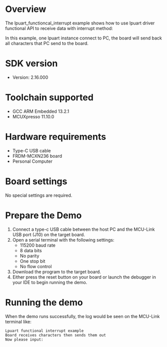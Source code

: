 Overview
========
The lpuart_functioncal_interrupt example shows how to use lpuart driver functional
API to receive data with interrupt method:

In this example, one lpuart instance connect to PC, the board will
send back all characters that PC send to the board.

SDK version
===========
- Version: 2.16.000

Toolchain supported
===================
- GCC ARM Embedded  13.2.1
- MCUXpresso  11.10.0

Hardware requirements
=====================
- Type-C USB cable
- FRDM-MCXN236 board
- Personal Computer

Board settings
==============
No special settings are required.

Prepare the Demo
================
1.  Connect a type-c USB cable between the host PC and the MCU-Link USB port (J10) on the target board.
2.  Open a serial terminal with the following settings:
    - 115200 baud rate
    - 8 data bits
    - No parity
    - One stop bit
    - No flow control
3.  Download the program to the target board.
4.  Either press the reset button on your board or launch the debugger in your IDE to begin running the demo.

Running the demo
================
When the demo runs successfully, the log would be seen on the MCU-Link terminal like:
~~~~~~~~~~~~~~~~~~~~~~~~~~~~~~~~~~~~~~~~~
Lpuart functional interrupt example
Board receives characters then sends them out
Now please input:
~~~~~~~~~~~~~~~~~~~~~~~~~~~~~~~~~~~~~~~~~
